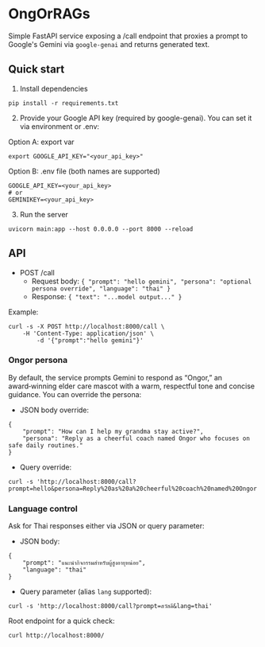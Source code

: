 # OngOrRAGs

Simple FastAPI service exposing a /call endpoint that proxies a prompt to Google's Gemini via `google-genai` and returns generated text.

## Quick start

1) Install dependencies

```
pip install -r requirements.txt
```

2) Provide your Google API key (required by google-genai). You can set it via environment or .env:

Option A: export var

```
export GOOGLE_API_KEY="<your_api_key>"
```

Option B: .env file (both names are supported)

```
GOOGLE_API_KEY=<your_api_key>
# or
GEMINIKEY=<your_api_key>
```

3) Run the server

```
uvicorn main:app --host 0.0.0.0 --port 8000 --reload
```

## API

- POST /call
	- Request body: `{ "prompt": "hello gemini", "persona": "optional persona override", "language": "thai" }`
	- Response: `{ "text": "...model output..." }`

Example:

```
curl -s -X POST http://localhost:8000/call \
	-H 'Content-Type: application/json' \
		-d '{"prompt":"hello gemini"}'
```
### Ongor persona

By default, the service prompts Gemini to respond as “Ongor,” an award‑winning elder care mascot with a warm, respectful tone and concise guidance. You can override the persona:

- JSON body override:

```
{
	"prompt": "How can I help my grandma stay active?",
	"persona": "Reply as a cheerful coach named Ongor who focuses on safe daily routines."
}
```

- Query override:

```
curl -s 'http://localhost:8000/call?prompt=hello&persona=Reply%20as%20a%20cheerful%20coach%20named%20Ongor'
```

### Language control

Ask for Thai responses either via JSON or query parameter:

- JSON body:

```
{
	"prompt": "แนะนำกิจกรรมสำหรับผู้สูงอายุหน่อย",
	"language": "thai"
}
```

- Query parameter (alias `lang` supported):

```
curl -s 'http://localhost:8000/call?prompt=สวัสดี&lang=thai'
```

Root endpoint for a quick check:

```
curl http://localhost:8000/
```